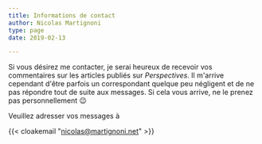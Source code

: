 ```yaml
---
title: Informations de contact
author: Nicolas Martignoni
type: page
date: 2019-02-13

---
```


Si vous désirez me contacter, je serai heureux de recevoir vos commentaires sur les articles publiés sur _Perspectives_. Il m'arrive cependant d'être parfois un correspondant quelque peu négligent et de ne pas répondre tout de suite aux messages. Si cela vous arrive, ne le prenez pas personnellement 😉

Veuillez adresser vos messages à

{{< cloakemail "nicolas@martignoni.net" >}}

<!--more-->

